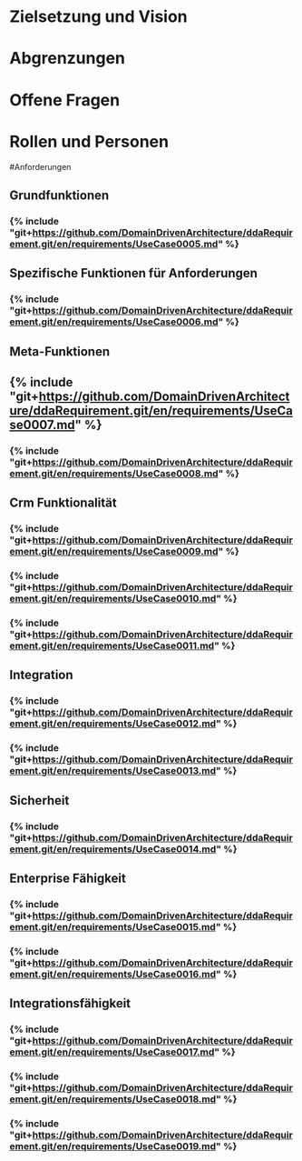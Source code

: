 
# Zielsetzung und Vision


# Abgrenzungen


# Offene Fragen


# Rollen und Personen


#Anforderungen


## Grundfunktionen

### {% include "git+https://github.com/DomainDrivenArchitecture/ddaRequirement.git/en/requirements/UseCase0005.md" %} 


## Spezifische Funktionen für Anforderungen

### {% include "git+https://github.com/DomainDrivenArchitecture/ddaRequirement.git/en/requirements/UseCase0006.md" %} 


## Meta-Funktionen

## {% include "git+https://github.com/DomainDrivenArchitecture/ddaRequirement.git/en/requirements/UseCase0007.md" %} 


### {% include "git+https://github.com/DomainDrivenArchitecture/ddaRequirement.git/en/requirements/UseCase0008.md" %} 


## Crm Funktionalität

### {% include "git+https://github.com/DomainDrivenArchitecture/ddaRequirement.git/en/requirements/UseCase0009.md" %} 

### {% include "git+https://github.com/DomainDrivenArchitecture/ddaRequirement.git/en/requirements/UseCase0010.md" %} 

### {% include "git+https://github.com/DomainDrivenArchitecture/ddaRequirement.git/en/requirements/UseCase0011.md" %} 

## Integration

### {% include "git+https://github.com/DomainDrivenArchitecture/ddaRequirement.git/en/requirements/UseCase0012.md" %} 

### {% include "git+https://github.com/DomainDrivenArchitecture/ddaRequirement.git/en/requirements/UseCase0013.md" %} 



## Sicherheit

### {% include "git+https://github.com/DomainDrivenArchitecture/ddaRequirement.git/en/requirements/UseCase0014.md" %}

## Enterprise Fähigkeit

### {% include "git+https://github.com/DomainDrivenArchitecture/ddaRequirement.git/en/requirements/UseCase0015.md" %} 

### {% include "git+https://github.com/DomainDrivenArchitecture/ddaRequirement.git/en/requirements/UseCase0016.md" %} 


## Integrationsfähigkeit

### {% include "git+https://github.com/DomainDrivenArchitecture/ddaRequirement.git/en/requirements/UseCase0017.md" %} 

### {% include "git+https://github.com/DomainDrivenArchitecture/ddaRequirement.git/en/requirements/UseCase0018.md" %} 

### {% include "git+https://github.com/DomainDrivenArchitecture/ddaRequirement.git/en/requirements/UseCase0019.md" %} 

